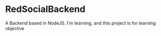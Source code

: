 # RedSocialBackend
A Backend based in NodeJS. I'm learning, and this project is for learning objective
